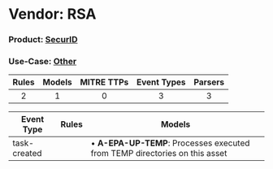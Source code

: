 Vendor: RSA
===========
### Product: [SecurID](../ds_rsa_securid.md)
### Use-Case: [Other](../../../../UseCases/uc_other.md)

| Rules | Models | MITRE TTPs | Event Types | Parsers |
|:-----:|:------:|:----------:|:-----------:|:-------:|
|   2   |   1    |     0      |      3      |    3    |

| Event Type   | Rules | Models                                                                          |
| ------------ | ----- | ------------------------------------------------------------------------------- |
| task-created |       |  • <b>A-EPA-UP-TEMP</b>: Processes executed from TEMP directories on this asset |